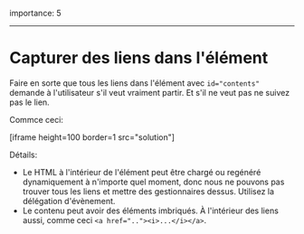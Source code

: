 importance: 5

---

# Capturer des liens dans l'élément

Faire en sorte que tous les liens dans l'élément avec `id="contents"` demande à l'utilisateur s'il veut vraiment partir. Et s'il ne veut pas ne suivez pas le lien.

Commce ceci:

[iframe height=100 border=1 src="solution"]

Détails:

- Le HTML à l'intérieur de l'élément peut être chargé ou regénéré dynamiquement à n'importe quel moment, donc nous ne pouvons pas trouver tous les liens et mettre des gestionnaires dessus. Utilisez la délégation d'évènement.
- Le contenu peut avoir des éléments imbriqués. À l'intérieur des liens aussi, comme ceci `<a href=".."><i>...</i></a>`.
